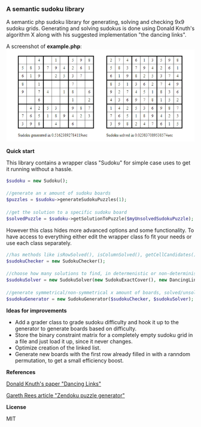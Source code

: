 ### A semantic sudoku library
A semantic php sudoku library for generating, solving and checking 9x9 sudoku grids.
Generating and solving sudokus is done using Donald Knuth's algorithm X along with his 
suggested implementation "the dancing links".

A screenshot of **example.php**:
![](example.jpg)

**Quick start**

This library contains a wrapper class "Sudoku" for simple case uses to get it
running without a hassle. 
```php
$sudoku = new Sudoku();

//generate an x amount of sudoku boards
$puzzles = $sudoku->generateSudokuPuzzles(1);

//get the solution to a specific sudoku board
$solvedPuzzle = $sudoku->getSolutionToPuzzle($myUnsolvedSudokuPuzzle);
```
However this class hides more advanced options and some functionality. To have access
to everything either edit the wrapper class fo fit your needs or use each class
separately.
```php
//has methods like isRowSolved(), isColumnSolved(), getCellCandidates() etc...
$sudokuChecker = new SudokuChecker();

//choose how many solutions to find, in determenistic or non-deterministicfashion, check time cost;
$sudokuSolver = new SudokuSolver(new SudokuExactCover(), new DancingLinks());

//generate symmetrical/non-symmetrical x amount of boards, solved/unsolved, generate using a different algorithm;
$sudokuGenerator = new SudokuGenerator($sudokuChecker, $sudokuSolver);
```

**Ideas for improvements**

- Add a grader class to grade sudoku difficulty and hook it up to the generator to generate boards based on difficulty.
- Store the binary constraint matrix for a completely empty sudoku grid in a file and just load it up, since it never changes.
- Optimize creation of the linked list.
- Generate new boards with the first row already filled in with a ranndom permutation, to get a small efficiency boost.

**References**

[Donald Knuth's paper "Dancing Links"](https://arxiv.org/abs/cs/0011047)

[Gareth Rees article "Zendoku puzzle generator"](http://garethrees.org/2007/06/10/zendoku-generation/)

**License**

MIT